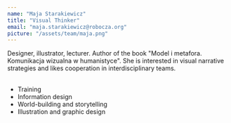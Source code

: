 ```yaml
---
name: "Maja Starakiewicz"
title: "Visual Thinker"
email: "maja.starakiewicz@robocza.org"
picture: "/assets/team/maja.png"
---
```

Designer, illustrator, lecturer. Author of the book "Model i metafora. Komunikacja wizualna w humanistyce". She is interested in visual narrative strategies and likes cooperation in interdisciplinary teams.
<br>
<br>
- Training
- Information design
- World-building and storytelling
- Illustration and graphic design
